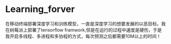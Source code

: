 # Learning_forver
  在移动终端部署深度学习和训练模型，一直是深度学习的想要发展的以恶目标。我在树莓派上部署了tensorflow framwork,但是在运行的过程中速度是硬伤，于是我开启多线程、多进程和多协程的方式，每次预测之后都需要10M以上的时间！
